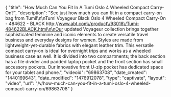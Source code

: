 {
    "title": "How Much Can You Fit In A Tumi Oslo 4 Wheeled Compact Carry-On?",
    "description": "See just how much you can fit in a compact carry-on bag from Tumi!\n\nTumi Voyageur Black Oslo 4 Wheeled Compact Carry-On  - 484622 - BLACK http:\/\/www.abt.com\/product\/93018\/Tumi-484622BLACK.html\n\nOur updated Voyageur collection brings together sophisticated feminine and iconic elements to create versatile travel business and everyday designs for women. Styles are made from lightweight-yet-durable fabrics with elegant leather trim. This versatile compact carry-on is ideal for overnight trips and works as a wheeled business case as well. It is divided into two compartments; the back section has a file divider and padded laptop pocket and the front section has small accessory pockets. Our innovative front U-zip pocket has dedicated space for your tablet and phone.",
    "videoid": "69863708",
    "date_created": "1440169643",
    "date_modified": "1476912078",
    "type": "captivate",
    "layout": "video",
    "url": "\/v\/how-much-can-you-fit-in-a-tumi-oslo-4-wheeled-compact-carry-on\/69863708"
}